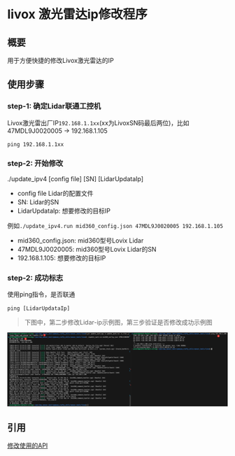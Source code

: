# livox 激光雷达ip修改程序

## 概要
用于方便快捷的修改Livox激光雷达的IP

## 使用步骤
### step-1: 确定Lidar联通工控机
Livox激光雷出厂IP`192.168.1.1xx`(xx为LivoxSN码最后两位)，比如47MDL9J0020005 -> 192.168.1.105
```shell
ping 192.168.1.1xx
```
### step-2: 开始修改
./update_ipv4 [config file] [SN] [LidarUpdataIp]
- config file    Lidar的配置文件
- SN:            Lidar的SN
- LidarUpdataIp: 想要修改的目标IP

例如`./update_ipv4.run mid360_config.json 47MDL9J0020005 192.168.1.105`
- mid360_config.json: mid360型号Lovix Lidar
- 47MDL9J0020005:     mid360型号Lovix Lidar的SN
- 192.168.1.105:      想要修改的目标IP

### step-2: 成功标志
使用ping指令，是否联通
```shell
ping [LidarUpdataIp]
```

> 下图中，第二步修改Lidar-ip示例图，第三步验证是否修改成功示例图

![](./images/docs.jpg)

## 引用
[修改使用的API](https://github.com/Livox-SDK/Livox-SDK2/blob/f1445aaeb4632195f97ad6cb4cbe9efda96f0fb2/samples/livox_lidar_quick_start/main.cpp#L205C16-L205C16)